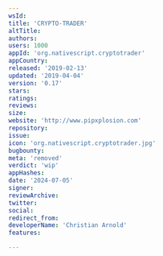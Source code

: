 ```yaml
---
wsId: 
title: 'CRYPTO-TRADER'
altTitle: 
authors: 
users: 1000
appId: 'org.nativescript.cryptotrader'
appCountry: 
released: '2019-02-13'
updated: '2019-04-04'
version: '0.17'
stars: 
ratings: 
reviews: 
size: 
website: 'http://www.pipxplosion.com'
repository: 
issue: 
icon: 'org.nativescript.cryptotrader.jpg'
bugbounty: 
meta: 'removed'
verdict: 'wip'
appHashes: 
date: '2024-07-05'
signer: 
reviewArchive: 
twitter: 
social: 
redirect_from: 
developerName: 'Christian Arnold'
features: 

---
```


